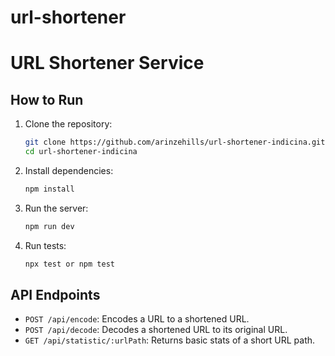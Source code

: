 # url-shortener

# URL Shortener Service

## How to Run

1. Clone the repository:

   ```bash
   git clone https://github.com/arinzehills/url-shortener-indicina.git
   cd url-shortener-indicina
   ```

2. Install dependencies:

   ```bash
   npm install
   ```

3. Run the server:

   ```bash
   npm run dev
   ```

4. Run tests:
   ```bash
   npx test or npm test
   ```

## API Endpoints

- `POST /api/encode`: Encodes a URL to a shortened URL.
- `POST /api/decode`: Decodes a shortened URL to its original URL.
- `GET /api/statistic/:urlPath`: Returns basic stats of a short URL path.
